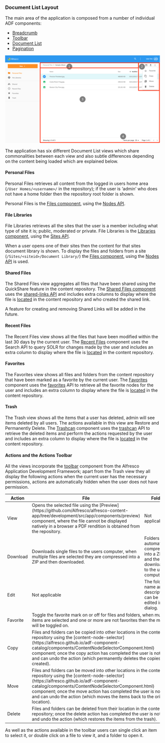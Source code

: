 ### Document List Layout

The main area of the application is composed from a number of individual ADF components:

- [Breadcrumb](https://alfresco.github.io/adf-component-catalog/components/BreadcrumbComponent.html)
- [Toolbar](https://alfresco.github.io/adf-component-catalog/components/ToolbarComponent.html)
- [Document List](https://alfresco.github.io/adf-component-catalog/components/DocumentListComponent.html)
- [Pagination](https://alfresco.github.io/adf-component-catalog/components/PaginationComponent.html)

![](images/doclist.png)

The application has six different Document List views which share commonalities between each view and also subtle differences depending on the content being loaded which are explained below.

#### Personal Files

Personal Files retrieves all content from the logged in users home area (`/User Homes/<username>/` in the repository);
if the user is ‘admin’ who does not have a home folder then the repository root folder is shown.

Personal Files is the [Files component](https://github.com/Alfresco/alfresco-content-app/tree/master/src/app/components/files),
using the [Nodes API](https://api-explorer.alfresco.com/api-explorer/#/nodes).

#### File Libraries

File Libraries retrieves all the sites that the user is a member including what type of site it is; public, moderated or private.
File Libraries is the [Libraries component](https://github.com/Alfresco/alfresco-content-app/tree/master/src/app/components/libraries),
using the [Sites API](https://api-explorer.alfresco.com/api-explorer/#/sites).

When a user opens one of their sites then the content for that sites document library is shown.
To display the files and folders from a site (`/Sites/<siteid>/Document Library/`) the [Files component](https://github.com/Alfresco/alfresco-content-app/tree/master/src/app/components/files),
using the [Nodes API](https://api-explorer.alfresco.com/api-explorer/#/nodes) is used.

#### Shared Files

The Shared Files view aggregates all files that have been shared using the QuickShare feature in the content repository.
The [Shared Files component](https://github.com/Alfresco/alfresco-content-app/tree/master/src/app/components/shared-files)
uses the [shared-links API](https://api-explorer.alfresco.com/api-explorer/#/shared-links)
and includes extra columns to display where the file is
[located](https://github.com/Alfresco/alfresco-content-app/tree/master/src/app/components/location-link)
in the content repository and who created the shared link.

A feature for creating and removing Shared Links will be added in the future.

#### Recent Files

The Recent Files view shows all the files that have been modified within the last 30 days by the current user.
The [Recent Files](https://github.com/Alfresco/alfresco-content-app/tree/master/src/app/components/current-user)
component uses the Search API to query SOLR for changes made by the user and includes an extra column to display where the file is
[located](https://github.com/Alfresco/alfresco-content-app/tree/master/src/app/components/location-link)
in the content repository.

#### Favorites

The Favorites view shows all files and folders from the content repository that have been marked as a favorite by the current user.
The [Favorites](https://github.com/Alfresco/alfresco-content-app/tree/master/src/app/components/favorites) component uses the
[favorites](https://api-explorer.alfresco.com/api-explorer/#/favorites) API to retrieve all the favorite nodes for the user
and includes an extra column to display where the file is
[located](https://github.com/Alfresco/alfresco-content-app/tree/master/src/app/components/location-link)
in the content repository.

#### Trash

The Trash view shows all the items that a user has deleted, admin will see items deleted by all users.
The actions available in this view are Restore and Permanently Delete.
The [Trashcan](https://github.com/Alfresco/alfresco-content-app/tree/master/src/app/components/trashcan) component uses the
[trashcan](https://api-explorer.alfresco.com/api-explorer/#/trashcan) API to retrieve the deleted items
and perform the actions requested by the user and includes an extra column to display where the file is
[located](https://github.com/Alfresco/alfresco-content-app/tree/master/src/app/components/location-link)
in the content repository.

#### Actions and the Actions Toolbar

All the views incorporate the [toolbar](https://alfresco.github.io/adf-component-catalog/components/ToolbarComponent.html)
component from the Alfresco Application Development Framework;
apart from the Trash view they all display the following actions when the current user has the necessary permissions,
actions are automatically hidden when the user does not have permission.

<table>
<thead>
    <th>Action</th>
    <th>File</th>
    <th>Folder</th>
</thead>
<tbody>
    <tr>
        <td>View</td>
        <td>
            Opens the selected file using the [Preview](https://github.com/Alfresco/alfresco-content-app/tree/development/src/app/components/preview) component,
            where the file cannot be displayed natively in a browser a PDF rendition is obtained from the repository.
        </td>
        <td>Not applicable</td>
    </tr>
    <tr>
        <td>Download</td>
        <td>Downloads single files to the users computer, when multiple files are selected they are compressed into a ZIP and then downloaded.</td>
        <td>Folders are automatically compressed into a ZIP and then downloaded to the users computer.</td>
    </tr>
    <tr>
        <td>Edit</td>
        <td>Not applicable</td>
        <td>The folder name and description can be edited in a dialog.</td>
    </tr>
    <tr>
        <td>Favorite</td>
        <td colspan="2">
            Toggle the favorite mark on or off for files and folders, when multiple items are selected
            and one or more are not favorites then the mark will be toggled on.
        </td>
    </tr>
    <tr>
        <td>Copy</td>
        <td colspan="2">
            Files and folders can be copied into other locations in the content repository using the
            [content-node-selector](https://alfresco.github.io/adf-component-catalog/components/ContentNodeSelectorComponent.html) component;
            once the copy action has completed the user is notified and can undo the action (which permanently deletes the copies created).
        </td>
    </tr>
    <tr>
        <td>Move</td>
        <td colspan="2">
            Files and folders can be moved into other locations in the content repository using the
            [content-node-selector](https://alfresco.github.io/adf-component-catalog/components/ContentNodeSelectorComponent.html) component;
            once the move action has completed the user is notified and can undo the action (which moves the items back to the original location).
        </td>
    </tr>
    <tr>
        <td>Delete</td>
        <td colspan="2">
            Files and folders can be deleted from their location in the content repository;
            once the delete action has completed the user is notified and undo the action (which restores the items from the trash).
        </td>
    </tr>
</tbody>
</table>

As well as the actions available in the toolbar users can single click an item to select it,
or double click on a file to view it, and a folder to open it.
